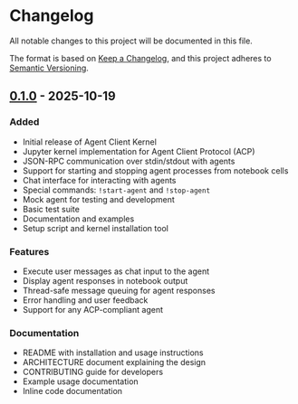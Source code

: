 # Changelog

All notable changes to this project will be documented in this file.

The format is based on [Keep a Changelog](https://keepachangelog.com/en/1.0.0/),
and this project adheres to [Semantic Versioning](https://semver.org/spec/v2.0.0.html).

## [0.1.0] - 2025-10-19

### Added
- Initial release of Agent Client Kernel
- Jupyter kernel implementation for Agent Client Protocol (ACP)
- JSON-RPC communication over stdin/stdout with agents
- Support for starting and stopping agent processes from notebook cells
- Chat interface for interacting with agents
- Special commands: `!start-agent` and `!stop-agent`
- Mock agent for testing and development
- Basic test suite
- Documentation and examples
- Setup script and kernel installation tool

### Features
- Execute user messages as chat input to the agent
- Display agent responses in notebook output
- Thread-safe message queuing for agent responses
- Error handling and user feedback
- Support for any ACP-compliant agent

### Documentation
- README with installation and usage instructions
- ARCHITECTURE document explaining the design
- CONTRIBUTING guide for developers
- Example usage documentation
- Inline code documentation

[0.1.0]: https://github.com/jimwhite/agent-client-kernel/releases/tag/v0.1.0
